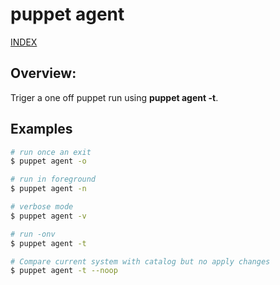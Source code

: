 # puppet agent

[INDEX](../../README.md)

## Overview:
Triger a one off puppet run using **puppet agent -t**.

## Examples

```bash
# run once an exit
$ puppet agent -o

# run in foreground
$ puppet agent -n

# verbose mode
$ puppet agent -v

# run -onv
$ puppet agent -t

# Compare current system with catalog but no apply changes
$ puppet agent -t --noop
```